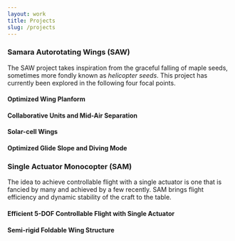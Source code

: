 ```yaml
---
layout: work
title: Projects
slug: /projects
---
```

### Samara Autorotating Wings (SAW)

The SAW project takes inspiration from the graceful falling of maple seeds, sometimes more fondly known as _helicopter seeds_. This project has currently been explored in the following four focal points.

#### Optimized Wing Planform

#### Collaborative Units and Mid-Air Separation

#### Solar-cell Wings

#### Optimized Glide Slope and Diving Mode

### Single Actuator Monocopter (SAM)

The idea to achieve controllable flight with a single actuator is one that is fancied by many and achieved by a few recently. SAM brings flight efficiency and dynamic stability of the craft to the table.

#### Efficient 5-DOF Controllable Flight with Single Actuator

#### Semi-rigid Foldable Wing Structure
